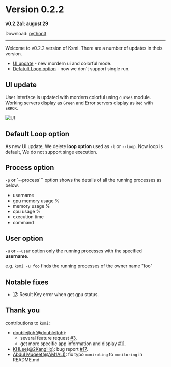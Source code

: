 # Version 0.2.2
**v0.2.2a1: august 29**

Download: [python3](https://pypi.org/project/ksmi/0.2.2a1/)

---
Welcome to v0.2.2 version of Ksmi. There are a number of updates in theis version.
 - [UI update](#ui-update) - new mordern ui and colorful mode.
 - [Defatult Loop option](#default-loop-option) - now we don't support single run.

## UI update
User Interface is updated with mordern colorful using `curses` module.  
Working servers display as `Green` and Error servers display as `Red` with `ERROR`.

![UI](../img/v0.2.2a1.png)

## Default Loop option
As new UI update, We delete **loop option** used as `-l` or `--loop`.
Now loop is default, We do not support singe execution.

## Process option

```-p``` or `--process``` option shows the details of all the running processes as below.
- username
- gpu memory usage %
- memory usage %
- cpu usage %
- execution time
- command

## User option

```-u``` or ```--user``` option only the running processes with the specified <b>username</b>.

e.g. ```ksmi -u foo``` finds the running processes of the owner name "foo"

## Notable fixes
- [17](https://github.com/kairos03/kairos-smi/issues/17): Result Key error when get gpu status.


## Thank you
contributions to `ksmi`: 
- [doublejtoh(@doublejtoh)](https://github.com/doublejtoh): 
  - several feature request [#3](https://github.com/kairos03/kairos-smi/issues/3). 
  - get more specific app information and display [#11](https://github.com/kairos03/kairos-smi/pull/11).
- [KHLee(@2KangHo)](https://github.com/2KangHo): bug report [#17](https://github.com/kairos03/kairos-smi/issues/17).
- [Abdul Muqeet(@AM1ALI)](https://github.com/AM1ALI): fix typo `moniroting` to `monitoring` in README.md
